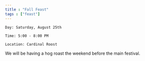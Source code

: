```yaml
---
title : "Fall Feast"
tags : ["feast"]
---
```


`Day: Saturday, August 25th`

`Time: 5:00 - 8:00 PM`

`Location: Cardinal Roost`

We will be having a hog roast the weekend before the main festival. 